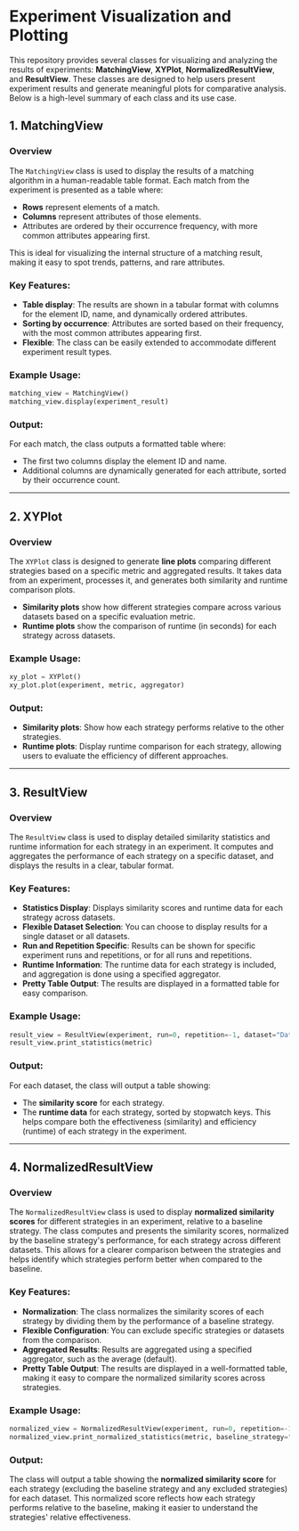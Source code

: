 
# Experiment Visualization and Plotting

This repository provides several classes for visualizing and analyzing the results of experiments: **MatchingView**, **XYPlot**, **NormalizedResultView**, and **ResultView**. These classes are designed to help users present experiment results and generate meaningful plots for comparative analysis. Below is a high-level summary of each class and its use case.

## 1. **MatchingView**

### Overview
The `MatchingView` class is used to display the results of a matching algorithm in a human-readable table format. Each match from the experiment is presented as a table where:

- **Rows** represent elements of a match.
- **Columns** represent attributes of those elements.
- Attributes are ordered by their occurrence frequency, with more common attributes appearing first.

This is ideal for visualizing the internal structure of a matching result, making it easy to spot trends, patterns, and rare attributes.

### Key Features:
- **Table display**: The results are shown in a tabular format with columns for the element ID, name, and dynamically ordered attributes.
- **Sorting by occurrence**: Attributes are sorted based on their frequency, with the most common attributes appearing first.
- **Flexible**: The class can be easily extended to accommodate different experiment result types.
  
### Example Usage:
```python
matching_view = MatchingView()
matching_view.display(experiment_result)
```

### Output:
For each match, the class outputs a formatted table where:
- The first two columns display the element ID and name.
- Additional columns are dynamically generated for each attribute, sorted by their occurrence count.

---

## 2. **XYPlot**

### Overview
The `XYPlot` class is designed to generate **line plots** comparing different strategies based on a specific metric and aggregated results. It takes data from an experiment, processes it, and generates both similarity and runtime comparison plots.

- **Similarity plots** show how different strategies compare across various datasets based on a specific evaluation metric.
- **Runtime plots** show the comparison of runtime (in seconds) for each strategy across datasets.

### Example Usage:
```python
xy_plot = XYPlot()
xy_plot.plot(experiment, metric, aggregator)
```

### Output:
- **Similarity plots**: Show how each strategy performs relative to the other strategies.
- **Runtime plots**: Display runtime comparison for each strategy, allowing users to evaluate the efficiency of different approaches.
---

## 3. **ResultView**

### Overview
The `ResultView` class is used to display detailed similarity statistics and runtime information for each strategy in an experiment. It computes and aggregates the performance of each strategy on a specific dataset, and displays the results in a clear, tabular format.

### Key Features:
- **Statistics Display**: Displays similarity scores and runtime data for each strategy across datasets.
- **Flexible Dataset Selection**: You can choose to display results for a single dataset or all datasets.
- **Run and Repetition Specific**: Results can be shown for specific experiment runs and repetitions, or for all runs and repetitions.
- **Runtime Information**: The runtime data for each strategy is included, and aggregation is done using a specified aggregator.
- **Pretty Table Output**: The results are displayed in a formatted table for easy comparison.

### Example Usage:
```python
result_view = ResultView(experiment, run=0, repetition=-1, dataset="Dataset1")
result_view.print_statistics(metric)
```

### Output:
For each dataset, the class will output a table showing:
- The **similarity score** for each strategy.
- The **runtime data** for each strategy, sorted by stopwatch keys.
This helps compare both the effectiveness (similarity) and efficiency (runtime) of each strategy in the experiment.

---

## 4. **NormalizedResultView**

### Overview
The `NormalizedResultView` class is used to display **normalized similarity scores** for different strategies in an experiment, relative to a baseline strategy. The class computes and presents the similarity scores, normalized by the baseline strategy's performance, for each strategy across different datasets. This allows for a clearer comparison between the strategies and helps identify which strategies perform better when compared to the baseline.

### Key Features:
- **Normalization**: The class normalizes the similarity scores of each strategy by dividing them by the performance of a baseline strategy.
- **Flexible Configuration**: You can exclude specific strategies or datasets from the comparison.
- **Aggregated Results**: Results are aggregated using a specified aggregator, such as the average (default).
- **Pretty Table Output**: The results are displayed in a well-formatted table, making it easy to compare the normalized similarity scores across strategies.

### Example Usage:
```python
normalized_view = NormalizedResultView(experiment, run=0, repetition=-1, baseline_strategy="BaselineStrategy")
normalized_view.print_normalized_statistics(metric, baseline_strategy="BaselineStrategy")
```

### Output:
The class will output a table showing the **normalized similarity score** for each strategy (excluding the baseline strategy and any excluded strategies) for each dataset. This normalized score reflects how each strategy performs relative to the baseline, making it easier to understand the strategies' relative effectiveness.

